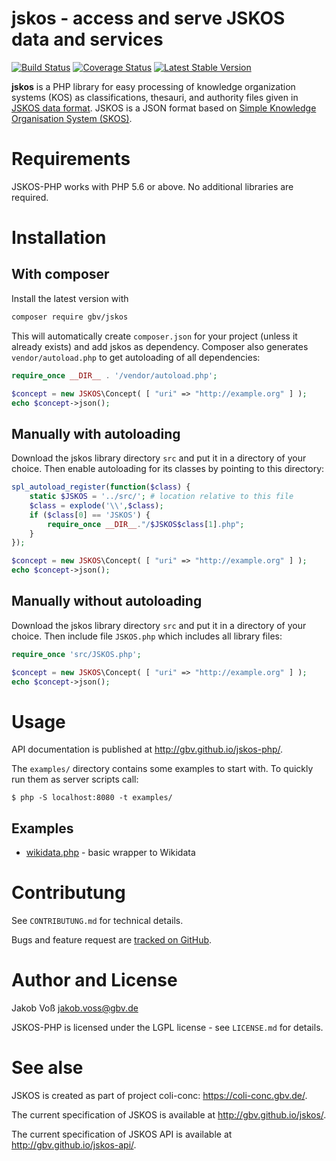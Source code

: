 # jskos - access and serve JSKOS data and services

[![Build Status](https://img.shields.io/travis/gbv/jskos-php.svg)](https://travis-ci.org/gbv/jskos-php)
[![Coverage Status](https://coveralls.io/repos/gbv/jskos-php/badge.png?branch=master)](https://coveralls.io/r/gbv/jskos-php)
[![Latest Stable Version](https://img.shields.io/packagist/v/gbv/jskos.svg)](https://packagist.org/packages/gbv/jskos)

**jskos** is a PHP library for easy processing of knowledge organization systems (KOS) as classifications, thesauri, and authority files given in [JSKOS data format](http://gbv.github.io/jskos/). JSKOS is a JSON format based on [Simple Knowledge Organisation System (SKOS)](http://www.w3.org/TR/skos-reference).

# Requirements

JSKOS-PHP works with PHP 5.6 or above. No additional libraries are required.

# Installation

## With composer

Install the latest version with

~~~bash
composer require gbv/jskos
~~~

This will automatically create `composer.json` for your project (unless it already exists) and add jskos as dependency. Composer also generates `vendor/autoload.php` to get autoloading of all dependencies: 

~~~php
require_once __DIR__ . '/vendor/autoload.php';

$concept = new JSKOS\Concept( [ "uri" => "http://example.org" ] );
echo $concept->json();
~~~

## Manually with autoloading

Download the jskos library directory `src` and put it in a directory of your choice. Then enable autoloading for its classes by pointing to this directory: 

~~~php
spl_autoload_register(function($class) {
    static $JSKOS = '../src/'; # location relative to this file
    $class = explode('\\',$class);
    if ($class[0] == 'JSKOS') {
        require_once __DIR__."/$JSKOS$class[1].php";
    }
});

$concept = new JSKOS\Concept( [ "uri" => "http://example.org" ] );
echo $concept->json();
~~~

## Manually without autoloading

Download the jskos library directory `src` and put it in a directory of your choice. Then include file `JSKOS.php` which includes all library files:

~~~php
require_once 'src/JSKOS.php';

$concept = new JSKOS\Concept( [ "uri" => "http://example.org" ] );
echo $concept->json();
~~~

# Usage

API documentation is published at <http://gbv.github.io/jskos-php/>.

The `examples/` directory contains some examples to start with. To quickly run them as server scripts call:

    $ php -S localhost:8080 -t examples/

## Examples

* [wikidata.php](https://github.com/gbv/jskos-php/blob/master/examples/wikidata.php) - basic wrapper to Wikidata

# Contributung

See `CONTRIBUTUNG.md` for technical details.

Bugs and feature request are [tracked on GitHub](https://github.com/gbv/jskos-php/issues).

# Author and License

Jakob Voß <jakob.voss@gbv.de>

JSKOS-PHP is licensed under the LGPL license - see `LICENSE.md` for details.

# See alse

JSKOS is created as part of project coli-conc: <https://coli-conc.gbv.de/>.

The current specification of JSKOS is available at <http://gbv.github.io/jskos/>.

The current specification of JSKOS API is available at <http://gbv.github.io/jskos-api/>.

